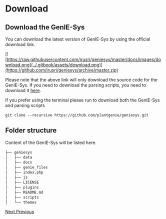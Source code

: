 # Download

## Download the GenIE-Sys

You can download the latest version of GenIE-Sys by using the official download link.

[![https://raw.githubusercontent.com/irusri/geniesys/master/docs/images/download.png](../.gitbook/assets/download.png)](https://github.com/irusri/geniesys/archive/master.zip)

Please note that the above link will only download the source code for the GenIE-Sys. If you need to download the parsing scripts, you need to download it [here](https://github.com/irusri/scripts/archive/master.zip).

If you prefer using the terminal please run to download both the GenIE-Sys and parsing scripts

```text
git clone --recursive https://github.com/plantgenie/geniesys.git
```

## Folder structure

Content of the GenIE-Sys will be listed here.

```text
├── geniesys 
│   ├── data
│   ├── docs   
│   ├── genie_files   
│   ├── index.php   
│   ├── js   
│   ├── LICENSE   
│   ├── plugins   
│   ├── README.md   
│   ├── scripts   
│   └── themes   
```

[Next ](https://geniesys.readthedocs.io/en/latest/administration/advanced_installation.html)[ Previous](https://geniesys.readthedocs.io/en/latest/administration/index.html)  


